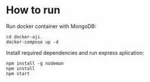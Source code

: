 # How to run
Run docker container with MongoDB:
```
cd docker-aji
docker-compose up -d
```
Install required dependencies and run express aplication:
```
npm install -g nodemon
npm install
npm start
```
